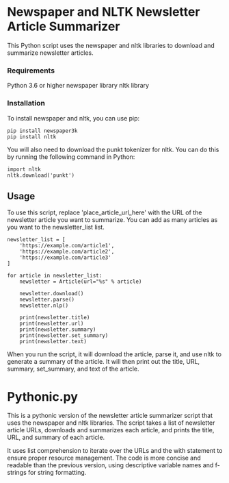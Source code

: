 # Newspaper and NLTK Newsletter Article Summarizer
This Python script uses the newspaper and nltk libraries to download and summarize newsletter articles.

### Requirements
Python 3.6 or higher
newspaper library
nltk library

### Installation
To install newspaper and nltk, you can use pip:

```
pip install newspaper3k
pip install nltk
```

You will also need to download the punkt tokenizer for nltk. You can do this by running the following command in Python:

```
import nltk
nltk.download('punkt')
```

## Usage
To use this script, replace 'place_article_url_here' with the URL of the newsletter article you want to summarize. You can add as many articles as you want to the newsletter_list list.

```
newsletter_list = [
    'https://example.com/article1',
    'https://example.com/article2',
    'https://example.com/article3'
]

for article in newsletter_list:
    newsletter = Article(url="%s" % article)
    
    newsletter.download()
    newsletter.parse()
    newsletter.nlp()
    
    print(newsletter.title)
    print(newsletter.url)
    print(newsletter.summary)
    print(newsletter.set_summary)
    print(newsletter.text)
```

When you run the script, it will download the article, parse it, and use nltk to generate a summary of the article. It will then print out the title, URL, summary, set_summary, and text of the article.


# Pythonic.py

This is a pythonic version of the newsletter article summarizer script that uses the newspaper and nltk libraries. The script takes a list of newsletter article URLs, downloads and summarizes each article, and prints the title, URL, and summary of each article. 

It uses list comprehension to iterate over the URLs and the with statement to ensure proper resource management. The code is more concise and readable than the previous version, using descriptive variable names and f-strings for string formatting.
